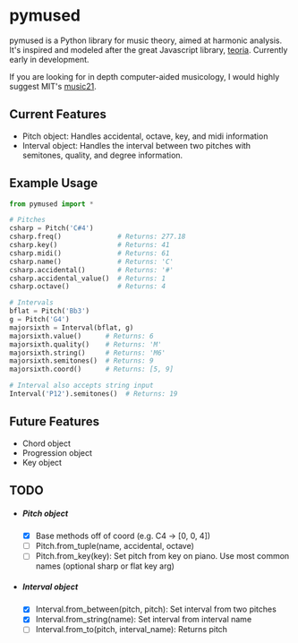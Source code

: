 # **pymused**

pymused is a Python library for music theory, aimed at harmonic analysis. It's inspired and modeled after the great Javascript library, [teoria](https://github.com/saebekassebil/teoria).  Currently early in development.

If you are looking for in depth computer-aided musicology, I would highly suggest MIT's [music21](https://web.mit.edu/music21/).

## Current Features

- Pitch object:  Handles accidental, octave, key, and midi information
- Interval object:  Handles the interval between two pitches with semitones, quality, and degree information.

## Example Usage

```python
from pymused import *

# Pitches
csharp = Pitch('C#4')
csharp.freq()              # Returns: 277.18
csharp.key()               # Returns: 41
csharp.midi()              # Returns: 61
csharp.name()              # Returns: 'C'
csharp.accidental()        # Returns: '#'
csharp.accidental_value()  # Returns: 1
csharp.octave()            # Returns: 4

# Intervals
bflat = Pitch('Bb3')
g = Pitch('G4')
majorsixth = Interval(bflat, g)
majorsixth.value()      # Returns: 6
majorsixth.quality()    # Returns: 'M'
majorsixth.string()     # Returns: 'M6'
majorsixth.semitones()  # Returns: 9
majorsixth.coord()      # Returns: [5, 9]

# Interval also accepts string input
Interval('P12').semitones()  # Returns: 19
```

## Future Features

- Chord object
- Progression object
- Key object

## TODO

- ##### Pitch object
  - [x] Base methods off of coord (e.g. C4 -> [0, 0, 4])
  - [ ] Pitch.from_tuple(name, accidental, octave)
  - [ ] Pitch.from_key(key): Set pitch from key on piano. Use most common names (optional sharp or flat key arg)
  
- ##### Interval object
  - [x] Interval.from_between(pitch, pitch): Set interval from two pitches
  - [x] Interval.from_string(name): Set interval from interval name
  - [ ] Interval.from_to(pitch, interval_name): Returns pitch

